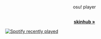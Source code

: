 <br />
<p align="center">
  osu! player
  </p>

  <p align="center">
    <br />
    <a href="https://github.com/varkely/skinhub"><strong>skinhub »</strong></a>
  </p>
</p>

  <a href="https://open.spotify.com/user/31gdb2bkg2t3xfbggprclqpr7vg4">
    <img src="https://spotify-recently-played-readme.vercel.app/api?user=31gdb2bkg2t3xfbggprclqpr7vg4&count=5" alt="Spotify recently played"  />
  </a>
</div>
